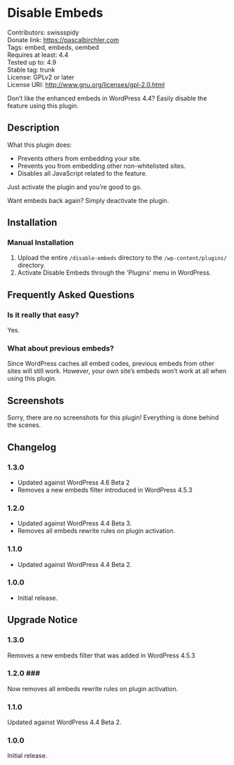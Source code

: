 # Disable Embeds #
Contributors:      swissspidy  
Donate link:       https://pascalbirchler.com  
Tags:              embed, embeds, oembed  
Requires at least: 4.4  
Tested up to:      4.9  
Stable tag:        trunk  
License:           GPLv2 or later  
License URI:       http://www.gnu.org/licenses/gpl-2.0.html  

Don’t like the enhanced embeds in WordPress 4.4? Easily disable the feature using this plugin.

## Description ##

What this plugin does:

* Prevents others from embedding your site.
* Prevents you from embedding other non-whitelisted sites.
* Disables all JavaScript related to the feature.

Just activate the plugin and you’re good to go.

Want embeds back again? Simply deactivate the plugin.

## Installation ##

### Manual Installation ###

1. Upload the entire `/disable-embeds` directory to the `/wp-content/plugins/` directory.
2. Activate Disable Embeds through the 'Plugins' menu in WordPress.

## Frequently Asked Questions ##

### Is it really that easy? ###

Yes.

### What about previous embeds? ###

Since WordPress caches all embed codes, previous embeds from other sites will still work. However, your own site’s embeds won’t work at all when using this plugin.

## Screenshots ##

Sorry, there are no screenshots for this plugin! Everything is done behind the scenes.

## Changelog ##

### 1.3.0 ###
* Updated against WordPress 4.6 Beta 2
* Removes a new embeds filter introduced in WordPress 4.5.3

### 1.2.0 ###
* Updated against WordPress 4.4 Beta 3.
* Removes all embeds rewrite rules on plugin activation.

### 1.1.0 ###
* Updated against WordPress 4.4 Beta 2.

### 1.0.0 ###
* Initial release.

## Upgrade Notice ##

### 1.3.0 ###
Removes a new embeds filter that was added in WordPress 4.5.3

### 1.2.0 ###
Now removes all embeds rewrite rules on plugin activation.

### 1.1.0 ###
Updated against WordPress 4.4 Beta 2.

### 1.0.0 ###
Initial release.
